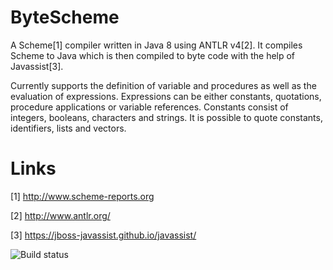 # ByteScheme

A Scheme[1] compiler written in Java 8 using ANTLR v4[2]. It compiles Scheme to Java which is then compiled to byte code with the help of Javassist[3].

Currently supports the definition of variable and procedures as well as the evaluation of expressions. Expressions can be either constants, quotations, procedure applications or variable references. Constants consist of integers, booleans, characters and strings. It is possible to quote constants, identifiers, lists and vectors.

# Links

[1] http://www.scheme-reports.org

[2] http://www.antlr.org/

[3] https://jboss-javassist.github.io/javassist/

![Build status](https://travis-ci.org/gstraube/ByteScheme.svg?branch=master)
